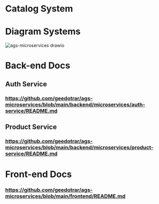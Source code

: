 # Catalog System

# Diagram Systems
![ags-microservices drawio](https://github.com/user-attachments/assets/03e0d256-a168-4225-a034-31beec71ae53)

# Back-end Docs
## Auth Service
### https://github.com/geedotrar/ags-microservices/blob/main/backend/microservices/auth-service/README.md

## Product Service
### https://github.com/geedotrar/ags-microservices/blob/main/backend/microservices/product-service/README.md

# Front-end Docs
### https://github.com/geedotrar/ags-microservices/blob/main/frontend/README.md
